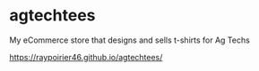 # agtechtees
My eCommerce store that designs and sells t-shirts for Ag Techs 

https://raypoirier46.github.io/agtechtees/
